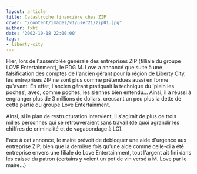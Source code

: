 ```yaml
---
layout: article
title: Catastrophe financière chez ZIP
cover: "/content/images/v1/user21/zip01.jpg"
author: fxbt
date: '2002-10-18 22:00:00'
tags:
- liberty-city
---
```


Hier, lors de l'assemblée générale des entreprises ZIP (filliale du groupe LOVE Entertainment), le PDG M. Love a annoncé que suite à une falsification des comptes de l'ancien gérant pour la région de Liberty City, les entreprises ZIP ne sont plus comme prétendues aussi en forme qu'avant. En effet, l'ancien gérant pratiquait la technique du 'plein les poches', avec, comme poches, les siennes bien entendu... Ainsi, il a réussi à engranger plus de 3 millions de dollars, creusant un peu plus la dette de cette partie du groupe Love Entertainment.

Ainsi, si le plan de restructuration intervient, il s'agirait de plus de trois milles personnes qui se retrouveraient sans travail (de quoi agrandir les chiffres de criminalité et de vagabondage à LC).

Face à cet annonce, le maire prévoit de débloquer une aide d'urgence aux entreprise ZIP, bien que la dernière fois qu'une aide comme celle-ci a été entreprise envers une filiale de Love Entertainment, tout l'argent ait fini dans les caisse du patron (certains y voient un pot de vin versé à M. Love par le maire...)

<!--kg-card-end: markdown-->

